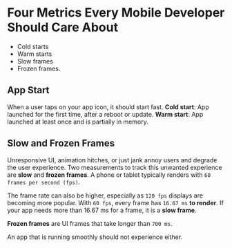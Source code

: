 # Four Metrics Every Mobile Developer Should Care About
 * Cold starts
 * Warm starts
 * Slow frames
 * Frozen frames. 

## App Start
When a user taps on your app icon, it should start fast. 
**Cold start**: App launched for the first time, after a reboot or update.
**Warm start**: App launched at least once and is partially in memory.

## Slow and Frozen Frames
Unresponsive UI, animation hitches, or just jank annoy users and degrade the user experience.
Two measurements to track this unwanted experience are **slow** and **frozen frames**.
A phone or tablet typically renders with `60 frames per second (fps)`.

The frame rate can also be higher, especially as `120 fps` displays are becoming more popular.
With `60 fps`, every frame has `16.67 ms` **to render**.
If your app needs more than 16.67 ms for a frame, it is a **slow frame**.

**Frozen frames** are UI frames that take longer than `700 ms`.

An app that is running smoothly should not experience either.
